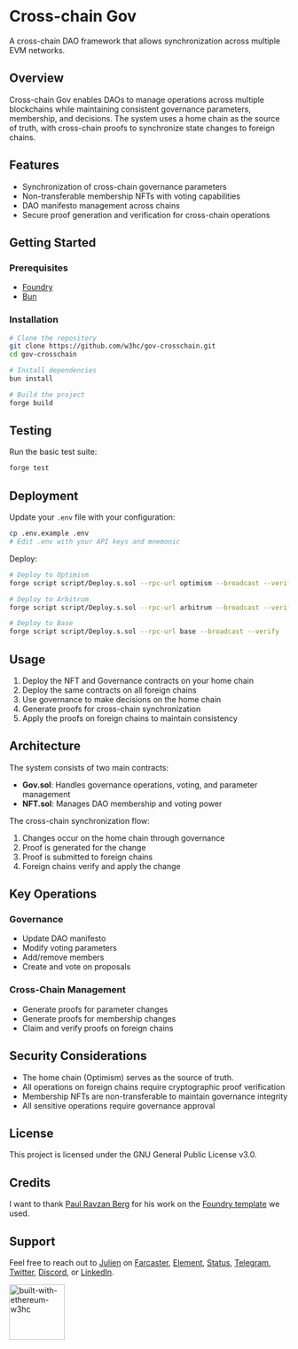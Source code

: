 # Cross-chain Gov

A cross-chain DAO framework that allows synchronization across multiple EVM networks.

## Overview

Cross-chain Gov enables DAOs to manage operations across multiple blockchains while maintaining consistent governance
parameters, membership, and decisions. The system uses a home chain as the source of truth, with cross-chain proofs to
synchronize state changes to foreign chains.

## Features

- Synchronization of cross-chain governance parameters
- Non-transferable membership NFTs with voting capabilities
- DAO manifesto management across chains
- Secure proof generation and verification for cross-chain operations

## Getting Started

### Prerequisites

- [Foundry](https://book.getfoundry.sh/getting-started/installation)
- [Bun](https://bun.sh/)

### Installation

```bash
# Clone the repository
git clone https://github.com/w3hc/gov-crosschain.git
cd gov-crosschain

# Install dependencies
bun install

# Build the project
forge build
```

## Testing

Run the basic test suite:

```bash
forge test
```

## Deployment

Update your `.env` file with your configuration:

```bash
cp .env.example .env
# Edit .env with your API keys and mnemonic
```

Deploy:

```bash
# Deploy to Optimism
forge script script/Deploy.s.sol --rpc-url optimism --broadcast --verify

# Deploy to Arbitrum
forge script script/Deploy.s.sol --rpc-url arbitrum --broadcast --verify

# Deploy to Base
forge script script/Deploy.s.sol --rpc-url base --broadcast --verify
```

## Usage

1. Deploy the NFT and Governance contracts on your home chain
2. Deploy the same contracts on all foreign chains
3. Use governance to make decisions on the home chain
4. Generate proofs for cross-chain synchronization
5. Apply the proofs on foreign chains to maintain consistency

## Architecture

The system consists of two main contracts:

- **Gov.sol**: Handles governance operations, voting, and parameter management
- **NFT.sol**: Manages DAO membership and voting power

The cross-chain synchronization flow:

1. Changes occur on the home chain through governance
2. Proof is generated for the change
3. Proof is submitted to foreign chains
4. Foreign chains verify and apply the change

## Key Operations

### Governance

- Update DAO manifesto
- Modify voting parameters
- Add/remove members
- Create and vote on proposals

### Cross-Chain Management

- Generate proofs for parameter changes
- Generate proofs for membership changes
- Claim and verify proofs on foreign chains

## Security Considerations

- The home chain (Optimism) serves as the source of truth.
- All operations on foreign chains require cryptographic proof verification
- Membership NFTs are non-transferable to maintain governance integrity
- All sensitive operations require governance approval

## License

This project is licensed under the GNU General Public License v3.0.

## Credits

I want to thank [Paul Ravzan Berg](https://github.com/paulrberg) for his work on the [Foundry template](https://github.com/PaulRBerg/foundry-template) we used.

## Support

Feel free to reach out to [Julien](https://github.com/julienbrg) on [Farcaster](https://warpcast.com/julien-),
[Element](https://matrix.to/#/@julienbrg:matrix.org),
[Status](https://status.app/u/iwSACggKBkp1bGllbgM=#zQ3shmh1sbvE6qrGotuyNQB22XU5jTrZ2HFC8bA56d5kTS2fy),
[Telegram](https://t.me/julienbrg), [Twitter](https://twitter.com/julienbrg),
[Discord](https://discordapp.com/users/julienbrg), or [LinkedIn](https://www.linkedin.com/in/julienberanger/).

<img src="https://bafkreid5xwxz4bed67bxb2wjmwsec4uhlcjviwy7pkzwoyu5oesjd3sp64.ipfs.w3s.link" alt="built-with-ethereum-w3hc" width="100"/>
